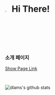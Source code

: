 

<!--
**dlams/dlams** is a ✨ _special_ ✨ repository because its `README.md` (this file) appears on your GitHub profile.

Here are some ideas to get you started:

- 🔭 I’m currently working on ...
- 🌱 I’m currently learning ...
- 👯 I’m looking to collaborate on ...
- 🤔 I’m looking for help with ...
- 💬 Ask me about ...
- 📫 How to reach me: ...
- 😄 Pronouns: ...
- ⚡ Fun fact: ...
-->

<!--   
  ![header](https://capsule-render.vercel.app/api?type=waving&color=random&height=250&section=header&text=MinWoo%20Lee&fontSize=90&fontColor=ffffff&fontAlignY=38&&desc=Hi%20there%20👋&cSize=30&descColor=777777)
   -->
  
  # <img src="https://em-content.zobj.net/source/microsoft-teams/337/waving-hand_1f44b.png" width="3%"> Hi There! 


  ### 소개 페이지
  [Show Page Link](https://www.notion.so/83ce01581d7749ca864fca1980528fe1)
  
  <br/>
  
  ![dlams's github stats](https://github-readme-stats.vercel.app/api?username=dlams&show_icons=true)





